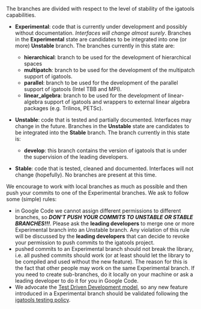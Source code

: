 The branches are divided with respect to the level of stability of the igatools capabilities.
  * **Experimental**: code that is currently under development and possibly without documentation. _Interfaces will change almost surely_. Branches in the **Experimental** state are candidates to be integrated into one (or more) **Unstable** branch. The branches currently in this state are:
    * **hierarchical**: branch to be used for the development of hierarchical spaces
    * **multipatch**: branch to be used for the development of the multipatch support of igatools.
    * **parallel**: branch to be used for the development of the parallel support of igatools (Intel TBB and MPI).
    * **linear\_algebra**: branch to be used for the development of linear-algebra support of igatools and wrappers to external linear algebra packages (e.g. Trilinos, PETSc).

  * **Unstable**: code that is tested and partially documented. Interfaces may change in the future. Branches in the **Unstable** state are candidates to be integrated into the **Stable** branch. The branch currently in this state is:
    * **develop**: this branch contains the version of igatools that is under the supervision of the leading developers.

  * **Stable**: code that is tested, cleaned and documented. Interfaces will not change (hopefully). No branches are present at this time.


We encourage to work with local branches as much as possible and then push your commits to one of the Experimental branches. We ask to follow some (simple) rules:
  * in Google Code we cannot assign different permissions to different branches, so **_DON'T PUSH YOUR COMMITS TO UNSTABLE OR STABLE BRANCHES!!!_**. Please ask the **leading developers** to merge one or more Experimental branch into an Unstable branch. Any violation of this rule will be discussed by the **leading developers** that can decide to revoke your permission to push commits to the igatools project.
  * pushed commits to an Experimental branch should not break the library, i.e. all pushed commits should work (or at least should let the library to be compiled and used without the new feature). The reason for this is the fact that other people may work on the same Experimental branch. If you need to create sub-branches, do it locally on your machine or ask a leading developer to do it for you in Google Code.
  * We advocate the [Test Driven Development model](http://en.wikipedia.org/wiki/Test-driven_development), so any new feature introduced in a Experimental branch should be validated following the [igatools testing policy](Tests.md).
